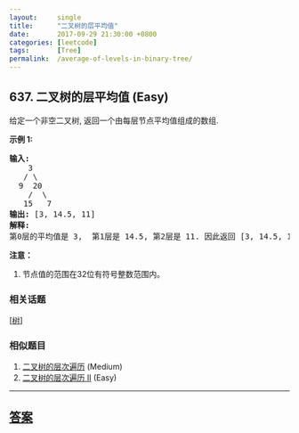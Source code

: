```yaml
---
layout:     single
title:      "二叉树的层平均值"
date:       2017-09-29 21:30:00 +0800
categories: [leetcode]
tags:       [Tree]
permalink:  /average-of-levels-in-binary-tree/
---
```


## 637. 二叉树的层平均值 (Easy)

<p>给定一个非空二叉树, 返回一个由每层节点平均值组成的数组.</p>

<p><strong>示例 1:</strong></p>

<pre><strong>输入:</strong>
    3
   / \
  9  20
    /  \
   15   7
<strong>输出:</strong> [3, 14.5, 11]
<strong>解释:</strong>
第0层的平均值是 3,  第1层是 14.5, 第2层是 11. 因此返回 [3, 14.5, 11].
</pre>

<p><strong>注意：</strong></p>

<ol>
	<li>节点值的范围在32位有符号整数范围内。</li>
</ol>

### 相关话题
  [[树](https://github.com/openset/leetcode/tree/master/tag/tree/README.md)]

### 相似题目
  1. [二叉树的层次遍历](/binary-tree-level-order-traversal) (Medium)
  1. [二叉树的层次遍历 II](/binary-tree-level-order-traversal-ii) (Easy)

---

## [答案](https://github.com/openset/leetcode/tree/master/problems/average-of-levels-in-binary-tree)
